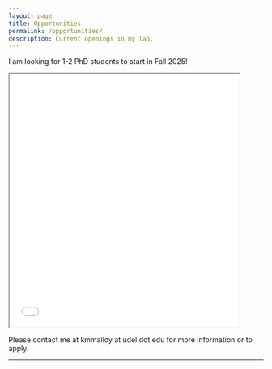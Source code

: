 ```yaml
---
layout: page
title: Opportunities
permalink: /opportunities/
description: Current openings in my lab.
---
```


I am looking for 1-2 PhD students to start in Fall 2025! 
<br>
<iframe src="/assets/pdf/PhD-Ad_Winter2024.pdf" width="90%" height="500px"></iframe>
<br>

Please contact me at kmmalloy at udel dot edu for more information or to apply.

---

<div class="img_row">
    <img class="col three left" src="{{ site.baseurl }}/assets/img/hudson_fall.jpg" alt="" title="fall in NY"/>
</div>


